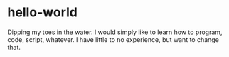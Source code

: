 # hello-world
Dipping my toes in the water.
I would simply like to learn how to program, code, script, whatever. I have little to no experience, but want to change that.
